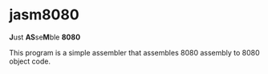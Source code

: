 # jasm8080

**J**ust **AS**se**M**ble **8080**

This program is a simple assembler that assembles 8080 assembly to 8080 object code.
